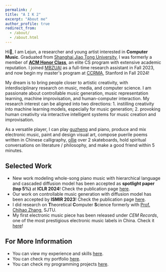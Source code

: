 ```yaml
---
permalink: /
title: "A I K 2"
excerpt: "About me"
author_profile: true
redirect_from:
  - /about/
  - /about.html
---
```


Hi👋, I am Lejun, a researcher and young artist interested in **Computer Music**. Graduated from [Shanghai Jiao Tong University](https://en.sjtu.edu.cn/), I was formerly a member of [**ACM Honor Class**](https://acm.sjtu.edu.cn/home), an elite CS program with extensive academic reputation. I joined [MBZUAI](https://mbzuai.ac.ae/) as a full-time research assistant in Fall 2023, and now begin my master's program at [CCRMA](https://ccrma.stanford.edu/), Stanford in Fall 2024!

My dream is to bring people closer to artistic creativity, with interdisciplinary research on music, media, and computer science. I am passionate about controllable music generation, music representation learning, machine improvisation, and human-computer interaction. My research interest can be aligned into two directions: 1. instilling creativity into machine learning models, especially for music generation; 2. provoking human creativity via interactive intelligent systems for music creation and improvisation.

As a versatile player, I can play [guzheng](https://en.wikipedia.org/wiki/Guzheng) and piano, produce and mix electronic music, paint and design visual art, compose puerile poems written in Chinese calligraphy, [ollie](<https://en.wikipedia.org/wiki/Ollie_(skateboarding)>) over 2 skateboards, hold spiritual conversations on literature / philosophy, and make a good friend within 5 minutes.

## Selected Work

- New work modeling whole-song piano music with hierarchical language and cascaded diffusion model has been accepted as **spotlight paper (top 5%)** at **ICLR 2024**! Check the publication page [here](/publications/wholesonggen/).
- Our work on controllable music generation with diffusion model has been accepted by **ISMIR 2023**! Check the publication page [here](/publications/polyffusion/).
- I did research on **T**heoretical **C**omputer **S**cience formerly with [Prof. Chihao Zhang](http://chihaozhang.com), SJTU.
- My first electronic music piece has been released under _CEM Records_, one of the most prestigious electronic music labels in China. Check it [here](/portfolio/sunset-sea/)!

## For More Information

- You can view my experience and skills [here](/cv/).
- You can check my portfolio [here](/portfolio/).
- You can check my programming projects [here](/projects/).

